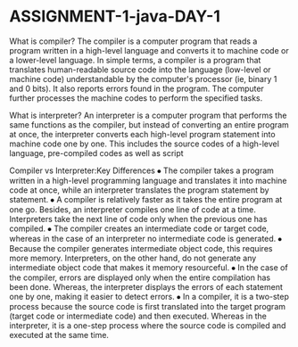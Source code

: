 # ASSIGNMENT-1-java-DAY-1
What is compiler?
The compiler is a computer program that reads a program written in a high-level language and converts it to machine code or a lower-level language. In simple terms, a compiler is a program that translates human-readable source code into the language (low-level or machine code) understandable by the computer's processor (ie, binary 1 and 0 bits). It also reports errors found in the program. The computer further processes the machine codes to perform the specified tasks.

What is interpreter?
An interpreter is a computer program that performs the same functions as the compiler, but instead of converting an entire program at once, the interpreter converts each high-level program statement into machine code one by one. This includes the source codes of a high-level language, pre-compiled codes as well as script

Compiler vs Interpreter:Key Differences
⦁	The compiler takes a program written in a high-level programming language and translates it into machine code at once, while an interpreter translates the program statement by statement.
⦁	A compiler is relatively faster as it takes the entire program at one go. Besides, an interpreter compiles one line of code at a time. Interpreters take the next line of code only when the previous one has compiled.
⦁	The compiler creates an intermediate code or target code, whereas in the case of an interpreter no intermediate code is generated.
⦁	Because the compiler generates intermediate object code, this requires more memory. Interpreters, on the other hand, do not generate any intermediate object code that makes it memory resourceful.
⦁	In the case of the compiler, errors are displayed only when the entire compilation has been done. Whereas, the interpreter displays the errors of each statement one by one, making it easier to detect errors.
⦁	In a compiler, it is a two-step process because the source code is first translated into the target program (target code or intermediate code) and then executed. Whereas in the interpreter, it is a one-step process where the source code is compiled and executed at the same time.
